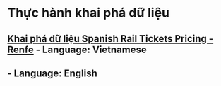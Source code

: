 # Thực hành khai phá dữ liệu 
## [Khai phá dữ liệu Spanish Rail Tickets Pricing - Renfe](https://github.com/hoangtv2000/data-mining/blob/main/spanish_train_README.md) - Language: Vietnamese
## - Language: English
